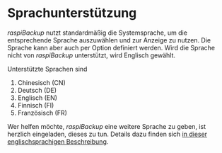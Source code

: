 # Sprachunterstützung

*raspiBackup* nutzt standardmäßig die Systemsprache, um die entsprechende Sprache auszuwählen und zur Anzeige zu nutzen.
Die Sprache kann aber auch per Option definiert werden. Wird die Sprache nicht von *raspiBackup* unterstützt, wird Englisch gewählt.

<a name="supported-languages"></a>
Unterstützte Sprachen sind
   1. Chinesisch (CN)
   1. Deutsch (DE)
   1. Englisch (EN)
   1. Finnisch (FI)
   1. Französisch (FR)

Wer helfen möchte, *raspiBackup* eine weitere Sprache zu geben, ist herzlich eingeladen,
dieses zu tun. Details dazu finden sich [in dieser englischsprachigen Beschreibung](../local-language-support-for-languages-other-than-de-and-en-l10n.md).

[.status]: translated
[.source]: https://linux-tips-and-tricks.de/de/raspibackupcategoried/603-raspibackup-local-language-support-for-languages-other-than-de-and-en-l10n
